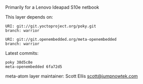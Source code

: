 Primarily for a Lenovo Ideapad S10e netbook

This layer depends on:

    URI: git://git.yoctoproject.org/poky.git
    branch: warrior

    URI: git://git.openembedded.org/meta-openembedded
    branch: warrior

Latest commits:

    poky 38d5c8e
    meta-openembedded 6fa72d5

meta-atom layer maintainer: Scott Ellis <scott@jumpnowtek.com>
